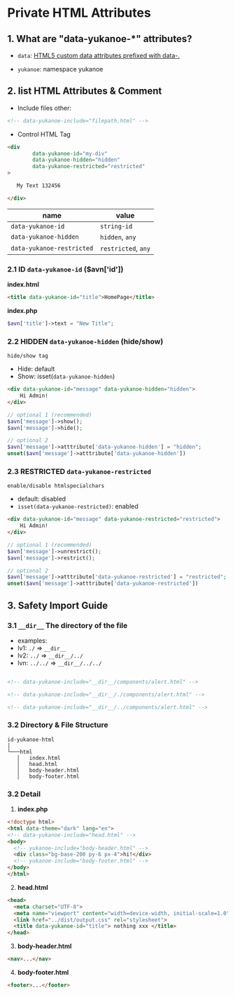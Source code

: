 # Private HTML Attributes

## 1. What are "data-yukanoe-*" attributes?

 - `data`: [HTML5 custom data attributes prefixed with data-.](https://developer.mozilla.org/en-US/docs/Learn/HTML/Howto/Use_data_attributes)

 - `yukanoe`: namespace yukanoe

## 2. list HTML Attributes & Comment

- Include files other:
```html
<!-- data-yukanoe-include="filepath.html" -->
```
- Control HTML Tag
```html
<div
        data-yukanoe-id="my-div" 
        data-yukanoe-hidden="hidden" 
        data-yukanoe-restricted="restricted"
>

   My Text 132456

</div>
```
| name                      | value                |       
|---------------------------|----------------------|
| `data-yukanoe-id`         | `string-id`          |
| `data-yukanoe-hidden`     | `hidden`, `any`      |
| `data-yukanoe-restricted` | `restricted`, `any`  |



### 2.1 ID `data-yukanoe-id` ($avn['id'])
**index.html**
```html
<title data-yukanoe-id="title">HomePage</title>
```
**index.php**
```php
$avn['title']->text = "New Title";
```

### 2.2 HIDDEN `data-yukanoe-hidden` (hide/show)
    hide/show tag

- Hide: default
- Show: isset(`data-yukanoe-hidden`)


```html
<div data-yukanoe-id="message" data-yukanoe-hidden="hidden">
    Hi Admin!
</div>
```

```php
// optional 1 (recommended)
$avn['message']->show();
$avn['message']->hide();

// optional 2
$avn['message']->atttribute['data-yukanoe-hidden'] = "hidden";
unset($avn['message']->atttribute['data-yukanoe-hidden'])
```

### 2.3 RESTRICTED `data-yukanoe-restricted`

    enable/disable htmlspecialchars

- default: disabled
- `isset(data-yukanoe-restricted)`: enabled
```html
<div data-yukanoe-id="message" data-yukanoe-restricted="restricted">
    Hi Admin!
</div>
```

```php
// optional 1 (recommended)
$avn['message']->unrestrict();
$avn['message']->restrict();

// optional 2
$avn['message']->atttribute['data-yukanoe-restricted'] = "restricted";
unset($avn['message']->atttribute['data-yukanoe-restricted'])
```

## 3. Safety Import Guide

### 3.1 `__dir__` The directory of the file
- examples:
- lv1: `./`      => `__dir__` 
- lv2: `../`     => `__dir__/../`
- lvn: `../../`  => `__dir__/../../`

```html

<!-- data-yukanoe-include="__dir__/components/alert.html" -->

<!-- data-yukanoe-include="__dir__/./components/alert.html" -->

<!-- data-yukanoe-include="__dir__/../components/alert.html" -->

```


### 3.2 Directory & File Structure
```
id-yukanoe-html
│
└───html
   │   index.html
   │   head.html
   │   body-header.html
   │   body-footer.html

```

### 3.2 Detail

1. **index.php**

```html
<!doctype html>
<html data-theme="dark" lang="en">
<!-- data-yukanoe-include="head.html" -->
<body>
  <!-- yukanoe-include="body-header.html" -->
  <div class="bg-base-200 py-6 px-4">hi!</div>
  <!-- yukanoe-include="body-footer.html" -->
</body>
</html>

```

2. **head.html**
```html
<head>
  <meta charset="UTF-8">
  <meta name="viewport" content="width=device-width, initial-scale=1.0">
  <link href="../dist/output.css" rel="stylesheet">
  <title data-yukanoe-id="title"> nothing xxx </title>
</head>
```

3. **body-header.html**
```html
<nav>...</nav>
```

4. **body-footer.html**
```html
<footer>...</footer>
```
